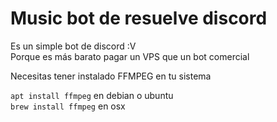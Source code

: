 Music bot de resuelve discord
=============================

Es un simple bot de discord :V  
Porque es más barato pagar un VPS que un bot comercial


Necesitas tener instalado FFMPEG en tu sistema

`apt install ffmpeg` en debian o ubuntu  
`brew install ffmpeg` en osx  
